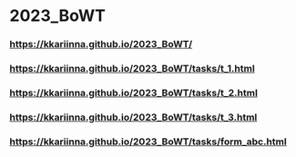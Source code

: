 # 2023_BoWT

### https://kkariinna.github.io/2023_BoWT/


### https://kkariinna.github.io/2023_BoWT/tasks/t_1.html

### https://kkariinna.github.io/2023_BoWT/tasks/t_2.html

### https://kkariinna.github.io/2023_BoWT/tasks/t_3.html

### https://kkariinna.github.io/2023_BoWT/tasks/form_abc.html
